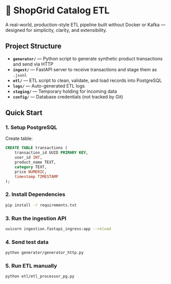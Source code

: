 # 🛒 ShopGrid Catalog ETL

A real-world, production-style ETL pipeline built without Docker or Kafka — designed for simplicity, clarity, and extensibility.

## Project Structure

- **`generator/`** — Python script to generate synthetic product transactions and send via HTTP
- **`ingest/`** — FastAPI server to receive transactions and stage them as `.jsonl`
- **`etl/`** — ETL script to clean, validate, and load records into PostgreSQL
- **`logs/`** — Auto-generated ETL logs
- **`staging/`** — Temporary holding for incoming data
- **`config/`** — Database credentials (not tracked by Git)

## Quick Start

### 1. Setup PostgreSQL

Create table:

```sql
CREATE TABLE transactions (
    transaction_id UUID PRIMARY KEY,
    user_id INT,
    product_name TEXT,
    category TEXT,
    price NUMERIC,
    timestamp TIMESTAMP
);
```

### 2. Install Dependencies

```bash
pip install -r requirements.txt
```

### 3. Run the ingestion API

```bash
uvicorn ingestion.fastapi_ingress:app --reload
```

### 4. Send test data

```bash
python generator/generator_http.py
```

### 5. Run ETL manually

```bash
python etl/etl_processor_pg.py
```